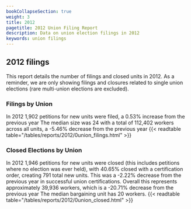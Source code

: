 ```yaml
---
bookCollapseSection: true
weight: 3
title: 2012
pagetitle: 2012 Union Filing Report
description: Data on union election filings in 2012
keywords: union filings
---
```


## 2012 filings

This report details the number of filings and closed units in 2012. As a reminder, we are only showing filings and closures related to single union elections (rare multi-union elections are excluded).

### Filings by Union
In 2012 1,902 petitions for new units were filed, a 0.53% increase from the previous year The median size was 24 with a total of 112,402 workers across all units, a -5.46% decrease from the previous year
{{< readtable table="/tables/reports/2012/0union_filings.html" >}}

### Closed Elections by Union
In 2012 1,946 petitions for new units were closed (this includes petitions where no election was ever held), with 40.65% closed with a certification order, creating 791 total new units. This was a -2.22% decrease from the previous year in successful union certifications. Overall this represents approximately 39,936 workers, which is a -20.71% decrease from the previous year The median bargaining unit has 20 workers.
{{< readtable table="/tables/reports/2012/0union_closed.html" >}}
